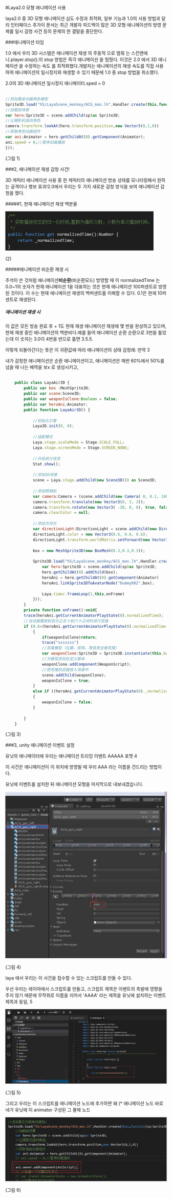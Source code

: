#Laya2.0 모형 애니메이션 사용

laya2.0 중 3D 모형 애니메이션 심도 수정과 최적화, 일부 기능과 1.0의 사용 방법과 달리 인터페이스 추가이 문서는 최근 개발자 피드백이 많은 3D 모형 애니메이션의 방영 문제를 일시 감청 사건 등의 문제의 한 결말을 중단한다.

###애니메이션 타임

1.0 에서 우리 3D 시스템은 애니메이션 재생 의 주동적 으로 멈춰 는 스킨앤애니.player.stop();이 stop 방법은 즉각 애니메이션 을 멈췄다. 이것은 2.0 에서 3D 애니메이션 을 수정하는 속도 를 최적화했다.개발자는 애니메이션의 재생 속도를 직접 사용하여 애니메이션의 일시정지와 재생할 수 있기 때문에 1.0 중 stop 방법을 취소했다.

2.0의 3D 애니메이션 일시정지 애니메이터.sped = 0


```javascript

//添加蒙皮动画角色模型
Sprite3D.load("h5/LayaScene_monkey/ACG_man.lh",Handler.create(this,function(sp:Sprite3D):void{
//加载到场景
var hero:Sprite3D = scene.addChild(sp)as Sprite3D;
//让摄影机指向角色
camera.transform.lookAt(hero.transform.position,new Vector3(0,1,0))
//获取角色动画组件
var ani:Animator = hero.getChildAt(0).getComponent(Animator);
ani.speed = 0;//暂停动画播放	
}));
```


(그림 1)

###2, 애니메이션 재생 감청 사건!

3D 캐릭터 애니메이션 사용 중 한 캐릭터의 애니메이션 방송 상태를 모니터링해서 원하는 공격이나 행보 효과!2.0에서 우리는 두 가지 새로운 감청 방식을 보여 애니메이션 감청을 했다.

#####1, 현재 애니메이션 재생 백분율

![1](img/1.png)  


(2)

#####애니메이션 비순환 재생 시

주석이 쓴 것처럼 애니메이션**비순환**(비순환모드) 방영할 때 이 normalizedTime 는 0.0~1의 숫자가 현재 애니메이션 1을 대표하는 것은 현재 애니메이션 100퍼센트로 방영된 것이다. 이 수는 현재 애니메이션 재생의 백퍼센트를 이해할 수 있다. 0.1은 현재 10퍼센트로 재생된다.

##### **애니메이션 재생 시**

이 값은 모든 방송 완료 후 + 1도 현재 재생 애니메이션 재생에 몇 번을 완성하고 있으며, 현재 재생 중인 애니메이션의 백분비다.예를 들어 애니메이션 순환 순환으로 3번을 틀었는데 이 숫자는 3.0이 4번을 반으로 틀면 3.5.5.

이렇게 되돌아간다는 뜻은 이 귀환값에 따라 애니메이션의 상태 감청례: 만약 3

내가 감청한 애니메이션은 순환 애니메이션이고, 애니메이션은 매번 60%에서 50%를 넘을 때 나는 배역을 보x 로 생성시키고,


```javascript

	public class LayaAir3D {
		public var box :MeshSprite3D;
		public var scene:Scene3D;
		public var weaponIsClone:Boolean = false;
		public var heroAni:Animator;
		public function LayaAir3D() {

			//初始化引擎
			Laya3D.init(0, 0);
			
			//适配模式
			Laya.stage.scaleMode = Stage.SCALE_FULL;
			Laya.stage.screenMode = Stage.SCREEN_NONE;

			//开启统计信息
			Stat.show();
			
			//添加3D场景
			scene = Laya.stage.addChild(new Scene3D()) as Scene3D;
			
			//添加照相机
			var camera:Camera = (scene.addChild(new Camera( 0, 0.1, 100))) as Camera;
			camera.transform.translate(new Vector3(0, 3, 3));
			camera.transform.rotate(new Vector3( -30, 0, 0), true, false);
			camera.clearColor = null;

			//添加方向光
			var directionLight:DirectionLight = scene.addChild(new DirectionLight()) as DirectionLight;
			directionLight.color = new Vector3(0.6, 0.6, 0.6);
			directionLight.transform.worldMatrix.setForward(new Vector3(1, -1, 0));

			box = new MeshSprite3D(new BoxMesh(0.3,0.3,0.3));

			Sprite3D.load("h5/LayaScene_monkey/ACG_man.lh",Handler.create(this,function(sp:Sprite3D):void{
				var hero:Sprite3D = scene.addChild(sp)as Sprite3D;
				hero.getChildAt(0).addChild(box);
				heroAni = hero.getChildAt(0).getComponent(Animator)
				heroAni.linkSprite3DToAvatarNode("Dummy002",box);
				
				Laya.timer.frameLoop(1,this,onFrame)
			}));
		}
		private function onFrame():void{ 
		trace(heroAni.getCurrentAnimatorPlayState(0).normalizedTime);
		//当动画播放到百分之五十到六十之间时进行克隆
		if (0.6>(heroAni.getCurrentAnimatorPlayState(0).normalizedTime-Math.floor(heroAni.getCurrentAnimatorPlayState(0).normalizedTime))>0.5)
			{
				if(weaponIsClone)return;
				trace("sssssss")
				//克隆模型（位置，矩阵，等信息全被克隆）
				var weaponClone:Sprite3D = Sprite3D.instantiate(this.box);
				//为模型添加在定义脚本
				weaponClone.addComponent(WeaponScript);		
				//把克隆的武器放入场景中
				scene.addChild(weaponClone);
				weaponIsClone = true;
			}
			else if ((heroAni.getCurrentAnimatorPlayState(0)._normalizedTime-Math.floor(heroAni.getCurrentAnimatorPlayState(0)._normalizedTime))>0.98)
			{
				weaponIsClone = false;
			}
			
		}
	}
```


(그림 3)

###3, unity 애니메이션 이벤트 설정

유닛의 애니메이터에 우리는 애니메이션 트리밍 이벤트 AAAAA 포맷 4

이 사건은 애니메이션이 이 위치에 방영될 때 우리 AAA 라는 이름을 건드리는 방법이다.

유닛에 이벤트를 설치한 뒤 애니메이션 모형을 마지막으로 내보내겠습니다.

![2](img/2.png) 


(그림 4)

laya 에서 우리는 이 사건을 접수할 수 있는 스크립트를 만들 수 있다.

우선 우리는 레이야에서 스크립트를 만들고, 스크립트 제목은 이벤트의 촉발에 영향을 주지 않기 때문에 무작위로 이름을 지어서 'AAAA' 라는 제목을 유닛에 설치하는 이벤트 제목과 동일, 5

![3](img/3.png) 


(그림 5)

그리고 우리는 이 스크립트를 애니메이션 노드에 추가하면 돼 (* 애니메이션 노드 바로 네가 유닛에 이 animator 구성된 그 물체 노드

![4](img/4.png) 


(그림 6)
